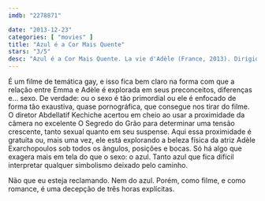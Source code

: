 ```yaml
---
imdb: "2278871"

date: "2013-12-23"
categories: [ "movies" ]
title: "Azul é a Cor Mais Quente"
stars: "3/5"
desc: "Azul é a Cor Mais Quente. La vie d'Adèle (France, 2013). Dirigido por Abdellatif Kechiche. Escrito por Abdellatif Kechiche, Ghalia Lacroix, Julie Maroh. Com Léa Seydoux, Adèle Exarchopoulos, Salim Kechiouche, Aurélien Recoing, Catherine Salée, Benjamin Siksou, Mona Walravens, Alma Jodorowsky, Jérémie Laheurte."
---
```

É um filme de temática gay, e isso fica bem claro na forma com que a relação entre Emma e Adèle é explorada em seus preconceitos, diferenças e... sexo. De verdade: ou o sexo é tão primordial ou ele é enfocado de forma tão exaustiva, quase pornográfica, que consegue nos tirar do filme. O diretor Abdellatif Kechiche acertou em cheio ao usar a proximidade da câmera no excelente O Segredo do Grão para determinar uma tensão crescente, tanto sexual quanto em seu suspense. Aqui essa proximidade é gratuita ou, mais uma vez, ele está explorando a beleza física da atriz Adèle Exarchopoulos sob todos os ângulos, posições e bocas. Só há algo que exagera mais em tela do que o sexo: o azul. Tanto azul que fica difícil interpretar qualquer simbolismo deixado pelo caminho.

Não que eu esteja reclamando. Nem do azul. Porém, como filme, e como romance, é uma decepção de três horas explícitas.

